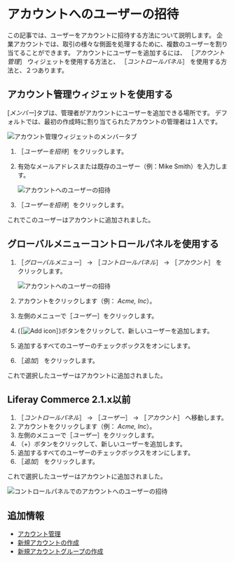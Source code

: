# アカウントへのユーザーの招待

この記事では、ユーザーをアカウントに招待する方法について説明します。 企業アカウントでは、取引の様々な側面を処理するために、複数のユーザーを割り当てることができます。 アカウントにユーザーを追加するには、 ［_アカウント管理_］ ウィジェットを使用する方法と、 ［_コントロールパネル_］ を使用する方法と、２つあります。

## アカウント管理ウィジェットを使用する

[_メンバー_]タブは、管理者がアカウントにユーザーを追加できる場所です。 デフォルトでは、最初の作成時に割り当てられたアカウントの管理者は１人です。

   ![アカウント管理ウィジェットのメンバータブ](./inviting-users-to-an-account/images/01.png)

1. ［_ユーザーを招待_］をクリックします。
1. 有効なメールアドレスまたは既存のユーザー（例：Mike Smith）を入力します。

   ![アカウントへのユーザーの招待](./inviting-users-to-an-account/images/02.png)

1. ［_ユーザーを招待_］をクリックします。

これでこのユーザーはアカウントに追加されました。

## グローバルメニューコントロールパネルを使用する

1. ［_グローバルメニュー_］ &rarr; ［_コントロールパネル_］ &rarr; ［_アカウント_］ をクリックします。

    ![アカウントへのユーザーの招待](./inviting-users-to-an-account/images/04.png)

1. アカウントをクリックします（例： _Acme, Inc_）。
1. 左側のメニューで［_ユーザー_］をクリックします。
1. (［![Add icon](../../images/icon-add.png)］)ボタンをクリックして、新しいユーザーを追加します。
1. 追加するすべてのユーザーのチェックボックスをオンにします。
1. ［_追加_］ をクリックします。

これで選択したユーザーはアカウントに追加されました。

## Liferay Commerce 2.1.x以前

1. ［_コントロールパネル_］ → ［_ユーザー_］ → ［_アカウント_］ へ移動します。
1. アカウントをクリックします（例： _Acme, Inc_）。
1. 左側のメニューで［_ユーザー_］をクリックします。
1. （+）ボタンをクリックして、新しいユーザーを追加します。
1. 追加するすべてのユーザーのチェックボックスをオンにします。
1. ［_追加_］ をクリックします。

これで選択したユーザーはアカウントに追加されました。

![コントロールパネルでのアカウントへのユーザーの招待](./inviting-users-to-an-account/images/03.png)

## 追加情報

* [アカウント管理](../account-management.md)
* [新規アカウントの作成](./creating-a-new-account.md)
* [新規アカウントグループの作成](./creating-a-new-account-group.md)
